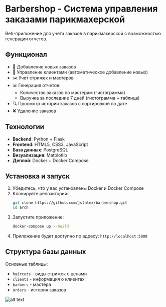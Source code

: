 # Barbershop - Система управления заказами парикмахерской

Веб-приложение для учета заказов в парикмахерской с возможностью генерации отчетов.

## Функционал

- 📝 Добавление новых заказов
- 👥 Управление клиентами (автоматическое добавление новых)
- ✂️ Учет стрижек и мастеров
- 📊 Генерация отчетов:
  - Количество заказов по мастерам (гистограмма)
  - Выручка за последние 7 дней (гистограмма + таблица)
- 🔍 Просмотр истории заказов с сортировкой по дате
- ❌ Удаление заказов

## Технологии

- **Backend**: Python + Flask
- **Frontend**: HTML5, CSS3, JavaScript
- **База данных**: PostgreSQL
- **Визуализация**: Matplotlib
- **Деплой**: Docker + Docker Compose

## Установка и запуск

1. Убедитесь, что у вас установлены Docker и Docker Compose
2. Клонируйте репозиторий:
   ```bash
   git clone https://github.com/jstalex/barbershop.git
   cd arch
   ````
3. Запустите приложение:
   ```bash
   docker-compose up --build
   ````
4. Приложение будет доступно по адресу: `http://localhost:5000`

## Структура базы данных

Основные таблицы:

- `haircuts` - виды стрижек с ценами
- `clients` - информация о клиентах
- `barbers` - мастера
- `orders` - история заказов

![alt text](image.png)